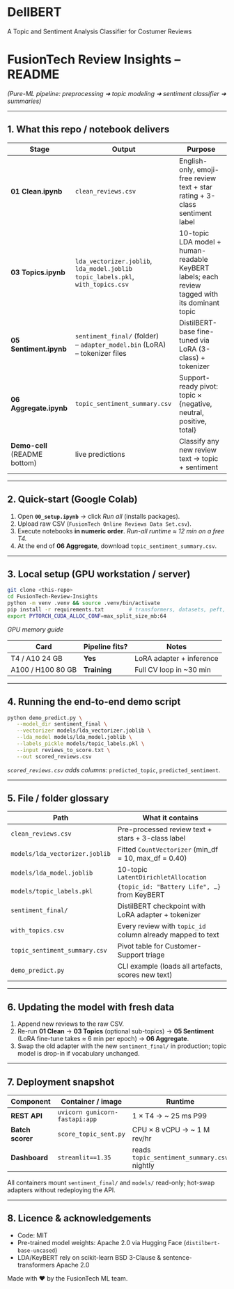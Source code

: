 # DellBERT
A Topic and Sentiment Analysis Classifier for Costumer Reviews


# FusionTech Review Insights – README

*(Pure-ML pipeline: preprocessing ➜ topic modeling ➜ sentiment classifier ➜ summaries)*

---

## 1. What this repo / notebook delivers

| Stage                         | Output                                                                               | Purpose                                                                                        |
| ----------------------------- | ------------------------------------------------------------------------------------ | ---------------------------------------------------------------------------------------------- |
| **01 Clean.ipynb**            | `clean_reviews.csv`                                                                  | English-only, emoji-free review text + star rating + 3-class sentiment label                   |
| **03 Topics.ipynb**           | `lda_vectorizer.joblib`, `lda_model.joblib`<br>`topic_labels.pkl`, `with_topics.csv` | 10-topic LDA model + human-readable KeyBERT labels; each review tagged with its dominant topic |
| **05 Sentiment.ipynb**        | `sentiment_final/` (folder)<br>  – `adapter_model.bin` (LoRA)<br>  – tokenizer files | DistilBERT-base fine-tuned via LoRA (3-class) + tokenizer                                      |
| **06 Aggregate.ipynb**        | `topic_sentiment_summary.csv`                                                        | Support-ready pivot: topic × {negative, neutral, positive, total}                              |
| **Demo-cell** (README bottom) | live predictions                                                                     | Classify any new review text → topic + sentiment                                               |

---

## 2. Quick-start (Google Colab)

1. Open **`00_setup.ipynb`** → click *Run all* (installs packages).
2. Upload raw CSV (`FusionTech Online Reviews Data Set.csv`).
3. Execute notebooks **in numeric order**.
   *Run-all runtime ≈ 12 min on a free T4.*
4. At the end of **06 Aggregate**, download `topic_sentiment_summary.csv`.

---

## 3. Local setup (GPU workstation / server)

```bash
git clone <this-repo>
cd FusionTech-Review-Insights
python -m venv .venv && source .venv/bin/activate
pip install -r requirements.txt        # transformers, datasets, peft, scikit-learn, keybert …
export PYTORCH_CUDA_ALLOC_CONF=max_split_size_mb:64
```

*GPU memory guide*

| Card              | Pipeline fits? | Notes                    |
| ----------------- | -------------- | ------------------------ |
| T4 / A10 24 GB    | **Yes**        | LoRA adapter + inference |
| A100 / H100 80 GB | **Training**   | Full CV loop in \~30 min |

---

## 4. Running the end-to-end demo script

```bash
python demo_predict.py \
   --model_dir sentiment_final \
   --vectorizer models/lda_vectorizer.joblib \
   --lda_model models/lda_model.joblib \
   --labels_pickle models/topic_labels.pkl \
   --input reviews_to_score.txt \
   --out scored_reviews.csv
```

*`scored_reviews.csv` adds columns:* `predicted_topic`, `predicted_sentiment`.

---

## 5. File / folder glossary

| Path                           | What it contains                                           |
| ------------------------------ | ---------------------------------------------------------- |
| `clean_reviews.csv`            | Pre-processed review text + stars + 3-class label          |
| `models/lda_vectorizer.joblib` | Fitted `CountVectorizer` (min\_df = 10, max\_df = 0.40)    |
| `models/lda_model.joblib`      | 10-topic `LatentDirichletAllocation`                       |
| `models/topic_labels.pkl`      | `{topic_id: "Battery Life", …}` from KeyBERT               |
| `sentiment_final/`             | DistilBERT checkpoint with LoRA adapter + tokenizer        |
| `with_topics.csv`              | Every review with `topic_id` column already mapped to text |
| `topic_sentiment_summary.csv`  | Pivot table for Customer-Support triage                    |
| `demo_predict.py`              | CLI example (loads all artefacts, scores new text)         |

---

## 6. Updating the model with fresh data

1. Append new reviews to the raw CSV.
2. Re-run **01 Clean** → **03 Topics** (optional sub-topics) → **05 Sentiment** (LoRA fine-tune takes ≈ 6 min per epoch) → **06 Aggregate**.
3. Swap the old adapter with the new `sentiment_final/` in production; topic model is drop-in if vocabulary unchanged.

---

## 7. Deployment snapshot

| Component        | Container / image              | Runtime                                     |
| ---------------- | ------------------------------ | ------------------------------------------- |
| **REST API**     | `uvicorn gunicorn-fastapi:app` | 1 × T4 → \~ 25 ms P99                       |
| **Batch scorer** | `score_topic_sent.py`          | CPU × 8 vCPU → \~ 1 M rev/hr                |
| **Dashboard**    | `streamlit==1.35`              | reads `topic_sentiment_summary.csv` nightly |

All containers mount `sentiment_final/` and `models/` read-only; hot-swap adapters without redeploying the API.

---

## 8. Licence & acknowledgements

* Code: MIT
* Pre-trained model weights: Apache 2.0 via Hugging Face (`distilbert-base-uncased`)
* LDA/KeyBERT rely on scikit-learn BSD 3-Clause & sentence-transformers Apache 2.0

Made with ♥ by the FusionTech ML team.

